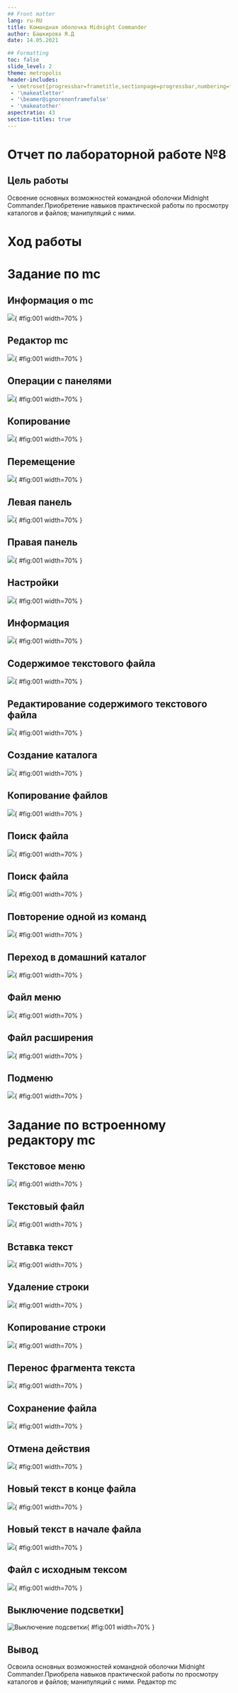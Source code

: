 ```yaml
---
## Front matter
lang: ru-RU
title: Командная оболочка Midnight Commander
author: Башкирова Я.Д
date: 14.05.2021

## Formatting
toc: false
slide_level: 2
theme: metropolis
header-includes: 
 - \metroset{progressbar=frametitle,sectionpage=progressbar,numbering=fraction}
 - '\makeatletter'
 - '\beamer@ignorenonframefalse'
 - '\makeatother'
aspectratio: 43
section-titles: true
---
```


# Отчет по лабораторной работе №8

## Цель работы 

Освоение основных возможностей командной оболочки Midnight Commander.Приобретение навыков практической работы по просмотру каталогов и файлов; манипуляций с ними.

# Ход работы 

# Задание по mc

## Информация о mc

![](image/01.png){ #fig:001 width=70% }

## Редактор mc

![](image/02.png){ #fig:001 width=70% }

## Операции с панелями

![](image/03.png){ #fig:001 width=70% }

## Копирование

![](image/04.png){ #fig:001 width=70% }

## Перемещение

![](image/05.png){ #fig:001 width=70% }

## Левая панель

![](image/06.png){ #fig:001 width=70% }

## Правая панель

![](image/07.png){ #fig:001 width=70% }

## Настройки

![](image/08.png){ #fig:001 width=70% }

## Информация

![](image/09.png){ #fig:001 width=70% }

## Содержимое текстового файла

![](image/10.png){ #fig:001 width=70% }

## Редактирование содержимого текстового файла

![](image/11.png){ #fig:001 width=70% }

## Создание каталога

![](image/12.png){ #fig:001 width=70% }

## Копирование файлов 

![](image/13.png){ #fig:001 width=70% }

## Поиск файла 

![](image/14.png){ #fig:001 width=70% }

## Поиск файла

![](image/15.png){ #fig:001 width=70% }

## Повторение одной из команд

![](image/16.png){ #fig:001 width=70% }

## Переход в домашний каталог

![](image/17.png){ #fig:001 width=70% }

## Файл меню

![](image/18.png){ #fig:001 width=70% }

## Файл расширения

![](image/19.png){ #fig:001 width=70% }

## Подменю

![](image/20.png){ #fig:001 width=70% }


# Задание по встроенному редактору mc

## Текстовое меню

![](image/21.1.png){ #fig:001 width=70% }

## Текстовый файл

![](image/21.png){ #fig:001 width=70% }

## Вставка текст

![](image/22.png){ #fig:001 width=70% }

## Удаление строки

![](image/23.png){ #fig:001 width=70% }

## Копирование строки

![](image/24.png){ #fig:001 width=70% }

## Перенос фрагмента текста

![](image/25.png){ #fig:001 width=70% }

## Сохранение файла

![](image/26.png){ #fig:001 width=70% }

## Отмена действия

![](image/27.png){ #fig:001 width=70% }

## Новый текст в конце файла

![](image/28.png){ #fig:001 width=70% }

## Новый текст в начале файла

![](image/29.png){ #fig:001 width=70% }

## Файл с исходным тексом

![](image/30.png){ #fig:001 width=70% }

## Выключение подсветки]

![Выключение подсветки](image/31.png){ #fig:001 width=70% }

## Вывод 

Освоила основных возможностей командной оболочки Midnight Commander.Приобрела навыков практической работы по просмотру каталогов и файлов; манипуляций с ними. Редактор mc
